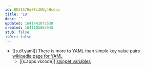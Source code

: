 ```yaml
---
id: 0E31678q0Fc3UNg4HcdLx
title: '18'
desc: ''
updated: 1641441072638
created: 1641105063945
stub: false
isDir: false
---
```


- [[s.df.yaml]] There is more to YAML than simple key value pairs [wikipedia page for YAML](https://en.wikipedia.org/wiki/YAML)
  - [[s.apps.vscode]] [snippet variables](https://code.visualstudio.com/docs/editor/userdefinedsnippets#_variables)
